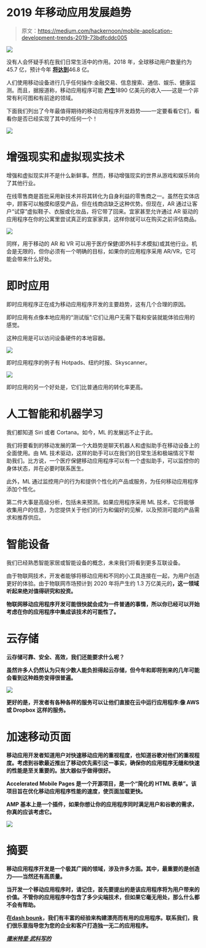 # 2019 年移动应用发展趋势

> 原文：<https://medium.com/hackernoon/mobile-application-development-trends-2019-73bdfcddc005>

![](img/6d5daa72111d03c8692827e32f70fe1a.png)

没有人会怀疑手机在我们日常生活中的作用。2018 年，全球移动用户数量约为 45.7 亿，预计今年 [**将达到**](https://www.statista.com/statistics/274774/forecast-of-mobile-phone-users-worldwide/)46.8 亿。

人们使用移动设备进行几乎任何操作:金融交易、信息搜索、通信、娱乐、健康监测。而且，据报道称，移动应用程序可能 [**产生**](https://www.statista.com/statistics/269025/worldwide-mobile-app-revenue-forecast/)1890 亿美元的收入——这是一个非常有利可图和有前途的领域。

下面我们列出了今年最值得期待的移动应用程序开发趋势——一定要看看它们，看看你是否已经实现了其中的任何一个！

![](img/8c10e9fe38774fb61d18b6308776810b.png)

# 增强现实和虚拟现实技术

增强和虚拟现实并不是什么新鲜事。然而，移动增强现实的世界从游戏和娱乐转向了其他行业。

在线零售商是首批采用新技术并将其转化为自身利益的零售商之一。虽然在实体店中，顾客可以触摸和感受产品，但在线商店缺乏这种优势。但现在，AR 通过让客户“试穿”虚拟鞋子、衣服或化妆品，将它带了回来。宜家甚至允许通过 AR 驱动的应用程序在你的公寓里尝试真正的宜家家具，这样你就可以在购买之前评估商品。

![](img/b16c242d07a76ddfc78b9246b96b3391.png)

同样，用于移动的 AR 和 VR 可以用于医疗保健(即外科手术模拟)或其他行业。机会是无限的，但你必须有一个明确的目标，如果你的应用程序采用 AR/VR，它可能会带来什么好处。

# 即时应用

即时应用程序正在成为移动应用程序开发的主要趋势，这有几个合理的原因。

即时应用有点像本地应用的“测试版”:它们让用户无需下载和安装就能体验应用的感觉。

这种应用是可以访问设备硬件的本地容器。

![](img/19e5c36bbe3513e314dee7780249ca85.png)

即时应用程序的例子有 Hotpads、纽约时报、Skyscanner。

![](img/35fd6a62be3da8cffee5f030bf50933e.png)

即时应用的另一个好处是，它们比普通应用的转化率更高。

# 人工智能和机器学习

我们都知道 Siri 或者 Cortana。如今，ML 的发展远不止于此。

我们将要看到的移动发展的第一个大趋势是聊天机器人和虚拟助手在移动设备上的全面使用。由 ML 技术驱动，这样的助手可以在我们的日常生活和极端情况下帮助我们。比方说，一个医疗保健移动应用程序可以有一个虚拟助手，可以监控你的身体状态，并在必要时联系医生。

此外，ML 通过监控用户的行为和提供个性化的产品或服务，为任何移动应用程序添加个性化。

第二件大事是高级分析，包括未来预测。如果应用程序采用 ML 技术，它将能够收集用户的信息，为您提供关于他们的行为和偏好的见解，以及预测可能的产品需求和推荐供应。

# 智能设备

我们已经熟悉智能家居或智能设备的概念，未来我们将看到更多互联设备。

由于物联网技术，开发者能够将移动应用和不同的小工具连接在一起，为用户创造更好的体验。由于物联网市场预计到 2020 年将产生约 1.3 万亿美元的[](https://www.forbes.com/sites/louiscolumbus/2017/12/10/2017-roundup-of-internet-of-things-forecasts/#7459ec801480)**，这一领域听起来绝对值得研究和投资。**

**物联网移动应用程序开发可能很快就会成为一件普通的事情，所以你已经可以开始考虑在你的应用程序中集成该技术的可能性了。**

# **云存储**

**云存储可靠、安全、高效，我们还能要求什么呢？**

**虽然许多人仍然认为只有少数人能负担得起云存储，但今年和即将到来的几年可能会看到这种趋势变得很普遍。**

**![](img/22a3db1031ee62c4278c1d7a3a7c3dc1.png)**

**更好的是，开发者有各种各样的服务可以让他们直接在云中运行应用程序:像 AWS 或 Dropbox 这样的服务。**

# **加速移动页面**

**移动应用开发者知道用户对快速移动应用的重视程度，也知道谷歌对他们的重视程度。考虑到谷歌最近推出了移动优先索引这一事实，确保你的应用程序无缝和快速的性能是至关重要的。放大器似乎做得很好。**

**Accelerated Mobile Pages 是一个开源项目，是一个“简化的 HTML 表单”。该项目旨在优化移动应用程序性能的速度，使页面加载更快。**

**AMP 基本上是一个插件，如果你想让你的应用程序同时满足用户和谷歌的需求，你真的应该考虑它。**

**![](img/778bee3c4cd832026f6225a5240fd02c.png)**

# **摘要**

**移动应用程序开发是一个极其广阔的领域，涉及许多方面。其中，最重要的是创造力——当然还有高质量。**

**当开发一个移动应用程序时，请记住，首先要提出的是该应用程序将为用户带来的价值。不管你的应用程序中包含了多少尖端技术，但如果它毫无用处，那么什么都不会有帮助。**

**在[dash bounk](https://dashbouquet.com/)，我们有丰富的经验来构建漂亮而有用的应用程序。联系我们，我们很乐意指导您为您的企业和客户打造独一无二的应用程序。**

**[*德米特里·武科写的*](https://www.linkedin.com/in/dmitrybudko/%5C)**